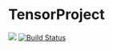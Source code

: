 # TensorProject
<a href="https://codeclimate.com/github/codeclimate/codeclimate/maintainability"><img src="https://api.codeclimate.com/v1/badges/a99a88d28ad37a79dbf6/maintainability" /></a>
[![Build Status](https://travis-ci.org/ankoz2000/TensorProject.svg?branch=master)](https://travis-ci.org/ankoz2000/TensorProject)
